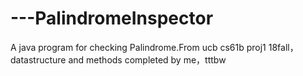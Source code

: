 # ---PalindromeInspector
A java program for checking Palindrome.From ucb cs61b proj1 18fall，
datastructure and methods completed by me，tttbw
